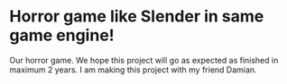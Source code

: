 Horror game like Slender in same game engine!
=================

Our horror game.
We hope this project will go as expected as finished in maximum 2 years.
I am making this project with my friend Damian.
